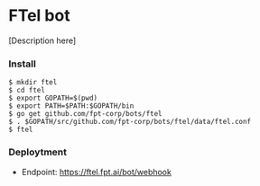 # FTel bot
[Description here]

### Install
```
$ mkdir ftel
$ cd ftel
$ export GOPATH=$(pwd)
$ export PATH=$PATH:$GOPATH/bin
$ go get github.com/fpt-corp/bots/ftel
$ . $GOPATH/src/github.com/fpt-corp/bots/ftel/data/ftel.conf
$ ftel
```

### Deploytment
- Endpoint: https://ftel.fpt.ai/bot/webhook